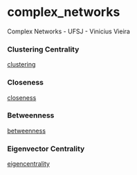 # complex_networks
Complex Networks - UFSJ - Vinicius Vieira

### Clustering Centrality
[clustering](atv2/plotGrau.png)

### Closeness
[closeness](atv2/plotCloseness.png)

### Betweenness
[betweenness](atv2/plotBetweenness.png)

### Eigenvector Centrality 
[eigencentrality](atv2/plotAutovetor.png)